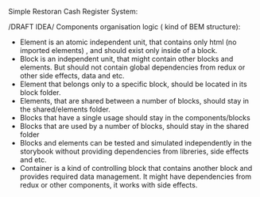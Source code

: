 Simple Restoran Cash Register System:

/DRAFT IDEA/ Components organisation logic ( kind of BEM structure):

-   Element is an atomic independent unit, that contains only html (no imported elements) , and should exist only inside of a block.
-   Block is an independent unit, that might contain other blocks and elements. But should not contain global dependencies from redux or other side effects, data and etc.
-   Element that belongs only to a specific block, should be located in its block folder.
-   Elements, that are shared between a number of blocks, should stay in the shared/elements folder.
-   Blocks that have a single usage should stay in the components/blocks
-   Blocks that are used by a number of blocks, should stay in the shared folder
-   Blocks and elements can be tested and simulated independently in the storybook without providing dependencies from libreries, side effects and etc.
-   Container is a kind of controlling block that contains another block and provides required data management. It might have dependencies from redux or other components, it works with side effects.
